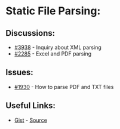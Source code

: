 [gist]:https://gist.github.com/anonhostpi/97d4bb3e9535c92b8173fae704b76264#file-_topics-0012-fs-0002-parsers-md
[source]:https://github.com/anonhostpi/AUTOGPT.TRACKERS/blob/main/TOPICS/0012.FS/0002.PARSERS/PARSERS.md
# Static File Parsing:
## Discussions:
- [#3938][3938] - Inquiry about XML parsing
- [#2285][2285] - Excel and PDF parsing

## Issues:
- [#1930][1930] - How to parse PDF and TXT files

## Useful Links:
- [Gist][gist] - [Source][source]

[1930]:https://github.com/Significant-Gravitas/Auto-GPT/issues/1930
[2285]:https://github.com/Significant-Gravitas/Auto-GPT/discussions/2285
[3938]:https://github.com/Significant-Gravitas/Auto-GPT/discussions/3938